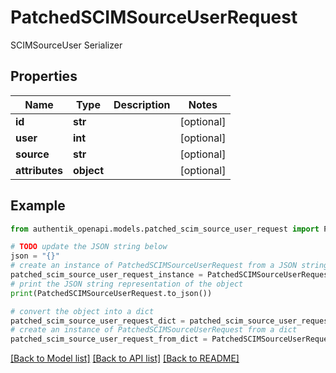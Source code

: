# PatchedSCIMSourceUserRequest

SCIMSourceUser Serializer

## Properties

Name | Type | Description | Notes
------------ | ------------- | ------------- | -------------
**id** | **str** |  | [optional] 
**user** | **int** |  | [optional] 
**source** | **str** |  | [optional] 
**attributes** | **object** |  | [optional] 

## Example

```python
from authentik_openapi.models.patched_scim_source_user_request import PatchedSCIMSourceUserRequest

# TODO update the JSON string below
json = "{}"
# create an instance of PatchedSCIMSourceUserRequest from a JSON string
patched_scim_source_user_request_instance = PatchedSCIMSourceUserRequest.from_json(json)
# print the JSON string representation of the object
print(PatchedSCIMSourceUserRequest.to_json())

# convert the object into a dict
patched_scim_source_user_request_dict = patched_scim_source_user_request_instance.to_dict()
# create an instance of PatchedSCIMSourceUserRequest from a dict
patched_scim_source_user_request_from_dict = PatchedSCIMSourceUserRequest.from_dict(patched_scim_source_user_request_dict)
```
[[Back to Model list]](../README.md#documentation-for-models) [[Back to API list]](../README.md#documentation-for-api-endpoints) [[Back to README]](../README.md)


